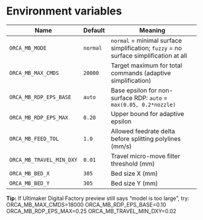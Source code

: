 # Environment variables

| Name                     | Default  | Meaning |
|--------------------------|----------|---------|
| `ORCA_MB_MODE`           | `normal` | `normal` = minimal surface simplification; `fuzzy` = no surface simplification at all |
| `ORCA_MB_MAX_CMDS`       | `20000`  | Target maximum for total commands (adaptive simplification) |
| `ORCA_MB_RDP_EPS_BASE`   | `auto`   | Base epsilon for non-surface RDP: `auto` = `max(0.05, 0.2*nozzle)` |
| `ORCA_MB_RDP_EPS_MAX`    | `0.20`   | Upper bound for adaptive epsilon |
| `ORCA_MB_FEED_TOL`       | `1.0`    | Allowed feedrate delta before splitting polylines (mm/s) |
| `ORCA_MB_TRAVEL_MIN_DXY` | `0.01`   | Travel micro-move filter threshold (mm) |
| `ORCA_MB_BED_X`          | `305`    | Bed size X (mm) |
| `ORCA_MB_BED_Y`          | `305`    | Bed size Y (mm) |

**Tip:** If Ultimaker Digital Factory preview still says “model is too large”, try:
ORCA_MB_MAX_CMDS=18000 ORCA_MB_RDP_EPS_BASE=0.10 ORCA_MB_RDP_EPS_MAX=0.25 ORCA_MB_TRAVEL_MIN_DXY=0.02
